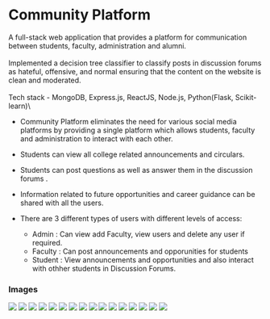 # Community Platform
A full-stack web application that provides a platform for communication between students, faculty, administration and alumni.\
\
Implemented a decision tree classifier to classify posts in discussion forums as hateful, offensive, and normal ensuring that the content on the website is clean and moderated.\
\
Tech stack - MongoDB, Express.js, ReactJS, Node.js, Python(Flask, Scikit-learn)\

* Community Platform eliminates the need for various social media platforms by providing a single platform which allows students, faculty and administration to interact with each other.​

* Students can view all college related announcements and circulars. 

* Students can post questions as well as answer them in the discussion forums .​

* Information related to future opportunities and career guidance can be shared with all the users.​

* There are 3 different types of users with different levels of access:
    * Admin : Can view add Faculty, view users and delete any user if required.
    * Faculty : Can post announcements and opporunities for students
    * Student : View announcements and opportunities and also interact with othher students in Discussion Forums.
### Images
![](Images/Signup.jpeg)
![](Images/Signin.jpeg)
![](Images/Home1.jpeg)
![](Images/Home2.jpeg)
![](Images/Home3.jpeg)
![](Images/Announcements1.jpeg)
![](Images/Announcements2.jpeg)
![](Images/DiscussionForums1.jpeg)
![](Images/DiscussionForums2.jpeg)
![](Images/DiscussionForums3.jpeg)
![](Images/Opportunities1.jpeg)
![](Images/Opportunities2.jpeg)
![](Images/Faculty1.jpeg)
![](Images/Faculty2.jpeg)
![](Images/Admin1.jpeg)
![](Images/Admin.jpeg)
